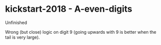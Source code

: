 # kickstart-2018 - A-even-digits

Unfinished

Wrong (but close) logic on digit 9
(going upwards with 9 is better when the tail is very large).
